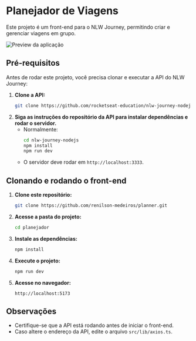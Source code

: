 # Planejador de Viagens

Este projeto é um front-end para o NLW Journey, permitindo criar e gerenciar viagens em grupo.

![Preview da aplicação](screen_preview.png)

## Pré-requisitos

Antes de rodar este projeto, você precisa clonar e executar a API do NLW Journey:

1. **Clone a API:**
   ```bash
   git clone https://github.com/rocketseat-education/nlw-journey-nodejs
   ```
2. **Siga as instruções do repositório da API para instalar dependências e rodar o servidor.**
   - Normalmente:
     ```bash
     cd nlw-journey-nodejs
     npm install
     npm run dev
     ```
   - O servidor deve rodar em `http://localhost:3333`.

## Clonando e rodando o front-end

1. **Clone este repositório:**
   ```bash
   git clone https://github.com/renilson-medeiros/planner.git
   ```
2. **Acesse a pasta do projeto:**
   ```bash
   cd planejador
   ```
3. **Instale as dependências:**
   ```bash
   npm install
   ```
4. **Execute o projeto:**
   ```bash
   npm run dev
   ```
5. **Acesse no navegador:**
   ```
   http://localhost:5173
   ```

## Observações

- Certifique-se que a API está rodando antes de iniciar o front-end.
- Caso altere o endereço da API, edite o arquivo `src/lib/axios.ts`.
